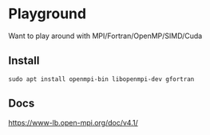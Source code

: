 # Playground
Want to play around with MPI/Fortran/OpenMP/SIMD/Cuda

## Install
`sudo apt install openmpi-bin libopenmpi-dev gfortran`

## Docs
https://www-lb.open-mpi.org/doc/v4.1/





